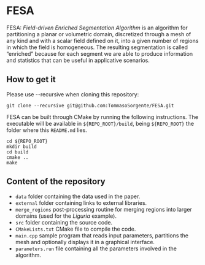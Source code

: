 # FESA

FESA: _Field-driven Enriched Segmentation Algorithm_ is an algorithm for partitioning a planar or volumetric domain, discretized through a mesh of any kind and with a scalar field defined on it, into a given number of regions in which the field is homogeneous. The resulting segmentation is called “enriched” because for each segment we are able to produce information and statistics that can be useful in applicative scenarios.

## How to get it 

Please use --recursive when cloning this repository:

```
git clone --recursive git@github.com:TommasoSorgente/FESA.git
```

FESA can be built through CMake by running the following instructions.
The executable will be available in `${REPO_ROOT}/build`, being `${REPO_ROOT}` the folder where this `README.md` lies. 

```
cd ${REPO_ROOT}
mkdir build
cd build
cmake ..
make
```

## Content of the repository

 - `data` folder containing the data used in the paper.
 - `external` folder containing links to external libraries.
 - `merge_regions` post-processing routine for merging regions into larger domains (used for the _Liguria_ example).
 - `src` folder containing the source code.
 - `CMakeLists.txt` CMake file to compile the code.
 - `main.cpp` sample program that reads input parameters, partitions the mesh and optionally displays it in a graphical interface.
 - `parameters.run` file containing all the parameters involved in the algorithm.
